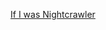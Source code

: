 ---
layout: post
wordpress_id: 1145
wordpress_url: http://noesbueno.com/archives/1145
date: '2011-06-10 14:47:34 -0500'
date_gmt: '2011-06-10 19:47:34 -0500'
body: |
  <p><a href="http://distinguishedbaloney.tumblr.com/post/6389622097/epic4chan-if-i-was-nightcrawler">If I was Nightcrawler</a></p>
---